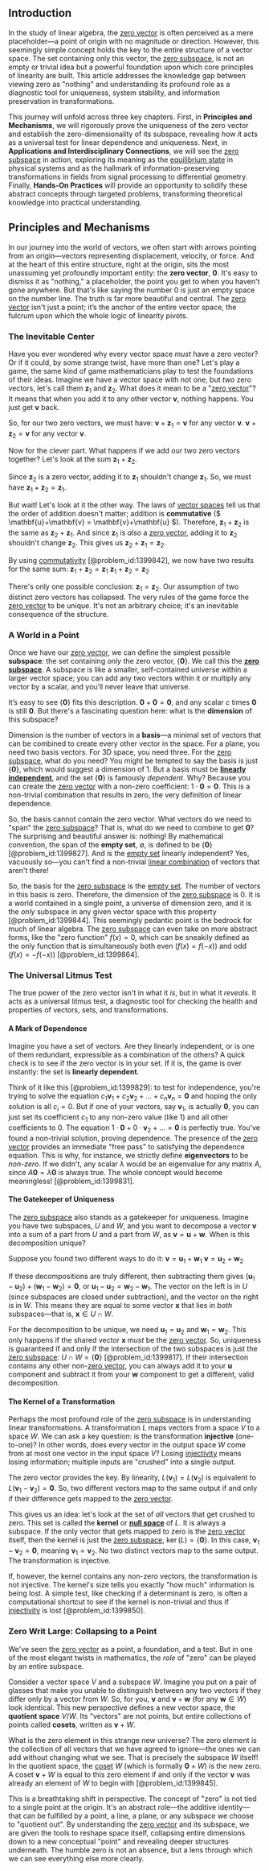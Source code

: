 ## Introduction
In the study of linear algebra, the [zero vector](@article_id:155695) is often perceived as a mere placeholder—a point of origin with no magnitude or direction. However, this seemingly simple concept holds the key to the entire structure of a vector space. The set containing only this vector, the [zero subspace](@article_id:152151), is not an empty or trivial idea but a powerful foundation upon which core principles of linearity are built. This article addresses the knowledge gap between viewing zero as "nothing" and understanding its profound role as a diagnostic tool for uniqueness, system stability, and information preservation in transformations.

This journey will unfold across three key chapters. First, in **Principles and Mechanisms**, we will rigorously prove the uniqueness of the zero vector and establish the zero-dimensionality of its subspace, revealing how it acts as a universal test for linear dependence and uniqueness. Next, in **Applications and Interdisciplinary Connections**, we will see the [zero subspace](@article_id:152151) in action, exploring its meaning as the [equilibrium state](@article_id:269870) in physical systems and as the hallmark of information-preserving transformations in fields from signal processing to differential geometry. Finally, **Hands-On Practices** will provide an opportunity to solidify these abstract concepts through targeted problems, transforming theoretical knowledge into practical understanding.

## Principles and Mechanisms

In our journey into the world of vectors, we often start with arrows pointing from an origin—vectors representing displacement, velocity, or force. And at the heart of this entire structure, right at the origin, sits the most unassuming yet profoundly important entity: the **zero vector**, $\mathbf{0}$. It's easy to dismiss it as "nothing," a placeholder, the point you get to when you haven't gone anywhere. But that's like saying the number 0 is just an empty space on the number line. The truth is far more beautiful and central. The [zero vector](@article_id:155695) isn't just a point; it’s the anchor of the entire vector space, the fulcrum upon which the whole logic of linearity pivots.

### The Inevitable Center

Have you ever wondered why every vector space *must* have a zero vector? Or if it could, by some strange twist, have more than one? Let's play a game, the same kind of game mathematicians play to test the foundations of their ideas. Imagine we have a vector space with not one, but *two* zero vectors, let's call them $\mathbf{z}_1$ and $\mathbf{z}_2$. What does it mean to be a "[zero vector](@article_id:155695)"? It means that when you add it to any other vector $\mathbf{v}$, nothing happens. You just get $\mathbf{v}$ back.

So, for our two zero vectors, we must have:
$\mathbf{v} + \mathbf{z}_1 = \mathbf{v}$ for any vector $\mathbf{v}$.
$\mathbf{v} + \mathbf{z}_2 = \mathbf{v}$ for any vector $\mathbf{v}$.

Now for the clever part. What happens if we add our two zero vectors together? Let's look at the sum $\mathbf{z}_1 + \mathbf{z}_2$.

Since $\mathbf{z}_2$ is a zero vector, adding it to $\mathbf{z}_1$ shouldn't change $\mathbf{z}_1$. So, we must have $\mathbf{z}_1 + \mathbf{z}_2 = \mathbf{z}_1$.

But wait! Let's look at it the other way. The laws of [vector spaces](@article_id:136343) tell us that the order of addition doesn't matter; addition is **commutative** ($ \mathbf{u}+\mathbf{v} = \mathbf{v}+\mathbf{u} $). Therefore, $\mathbf{z}_1 + \mathbf{z}_2$ is the same as $\mathbf{z}_2 + \mathbf{z}_1$. And since $\mathbf{z}_1$ is *also* a [zero vector](@article_id:155695), adding it to $\mathbf{z}_2$ shouldn't change $\mathbf{z}_2$. This gives us $\mathbf{z}_2 + \mathbf{z}_1 = \mathbf{z}_2$.

By using [commutativity](@article_id:139746) [@problem_id:1399842], we now have two results for the same sum:
$\mathbf{z}_1 + \mathbf{z}_2 = \mathbf{z}_1$
$\mathbf{z}_1 + \mathbf{z}_2 = \mathbf{z}_2$

There's only one possible conclusion: $\mathbf{z}_1 = \mathbf{z}_2$. Our assumption of two distinct zero vectors has collapsed. The very rules of the game force the [zero vector](@article_id:155695) to be unique. It's not an arbitrary choice; it's an inevitable consequence of the structure.

### A World in a Point

Once we have our [zero vector](@article_id:155695), we can define the simplest possible **subspace**: the set containing *only* the zero vector, $\{\mathbf{0}\}$. We call this the **[zero subspace](@article_id:152151)**. A subspace is like a smaller, self-contained universe within a larger vector space; you can add any two vectors within it or multiply any vector by a scalar, and you’ll never leave that universe.

It’s easy to see $\{\mathbf{0}\}$ fits this description. $\mathbf{0} + \mathbf{0} = \mathbf{0}$, and any scalar $c$ times $\mathbf{0}$ is still $\mathbf{0}$. But there's a fascinating question here: what is the **dimension** of this subspace?

Dimension is the number of vectors in a **basis**—a minimal set of vectors that can be combined to create every other vector in the space. For a plane, you need two basis vectors. For 3D space, you need three. For the [zero subspace](@article_id:152151), what do you need? You might be tempted to say the basis is just $\{\mathbf{0}\}$, which would suggest a dimension of 1. But a basis must be **[linearly independent](@article_id:147713)**, and the set $\{\mathbf{0}\}$ is famously *dependent*. Why? Because you can create the [zero vector](@article_id:155695) with a non-zero coefficient: $1 \cdot \mathbf{0} = \mathbf{0}$. This is a non-trivial combination that results in zero, the very definition of linear dependence.

So, the basis cannot contain the zero vector. What vectors do we need to "span" the [zero subspace](@article_id:152151)? That is, what do we need to combine to get $\mathbf{0}$? The surprising and beautiful answer is: nothing! By mathematical convention, the span of the **empty set**, $\emptyset$, is defined to be $\{\mathbf{0}\}$ [@problem_id:1399827]. And is the [empty set](@article_id:261452) linearly independent? Yes, vacuously so—you can't find a non-trivial [linear combination](@article_id:154597) of vectors that aren't there!

So, the basis for the [zero subspace](@article_id:152151) is the [empty set](@article_id:261452). The number of vectors in this basis is zero. Therefore, the dimension of the [zero subspace](@article_id:152151) is 0. It is a world contained in a single point, a universe of dimension zero, and it is the *only* subspace in any given vector space with this property [@problem_id:1399844]. This seemingly pedantic point is the bedrock for much of linear algebra. The [zero subspace](@article_id:152151) can even take on more abstract forms, like the "zero function" $f(x)=0$, which can be sneakily defined as the only function that is simultaneously both even ($f(x)=f(-x)$) and odd ($f(x)=-f(-x)$) [@problem_id:1399864].

### The Universal Litmus Test

The true power of the zero vector isn't in what it *is*, but in what it *reveals*. It acts as a universal litmus test, a diagnostic tool for checking the health and properties of vectors, sets, and transformations.

#### A Mark of Dependence

Imagine you have a set of vectors. Are they linearly independent, or is one of them redundant, expressible as a combination of the others? A quick check is to see if the zero vector is in your set. If it is, the game is over instantly: the set is **linearly dependent**.

Think of it like this [@problem_id:1399829]: to test for independence, you're trying to solve the equation $c_1\mathbf{v}_1 + c_2\mathbf{v}_2 + \dots + c_n\mathbf{v}_n = \mathbf{0}$ and hoping the only solution is all $c_i=0$. But if one of your vectors, say $\mathbf{v}_1$, is actually $\mathbf{0}$, you can just set its coefficient $c_1$ to any non-zero value (like 1) and all other coefficients to 0. The equation $1 \cdot \mathbf{0} + 0 \cdot \mathbf{v}_2 + \dots = \mathbf{0}$ is perfectly true. You've found a non-trivial solution, proving dependence. The presence of the [zero vector](@article_id:155695) provides an immediate "free pass" to satisfying the dependence equation. This is why, for instance, we strictly define **eigenvectors** to be *non-zero*. If we didn't, any scalar $\lambda$ would be an eigenvalue for any matrix $A$, since $A\mathbf{0} = \lambda\mathbf{0}$ is always true. The whole concept would become meaningless! [@problem_id:1399831].

#### The Gatekeeper of Uniqueness

The [zero subspace](@article_id:152151) also stands as a gatekeeper for uniqueness. Imagine you have two subspaces, $U$ and $W$, and you want to decompose a vector $\mathbf{v}$ into a sum of a part from $U$ and a part from $W$, as $\mathbf{v} = \mathbf{u} + \mathbf{w}$. When is this decomposition unique?

Suppose you found two different ways to do it:
$\mathbf{v} = \mathbf{u}_1 + \mathbf{w}_1$
$\mathbf{v} = \mathbf{u}_2 + \mathbf{w}_2$

If these decompositions are truly different, then subtracting them gives $(\mathbf{u}_1 - \mathbf{u}_2) + (\mathbf{w}_1 - \mathbf{w}_2) = \mathbf{0}$, or $\mathbf{u}_1 - \mathbf{u}_2 = \mathbf{w}_2 - \mathbf{w}_1$. The vector on the left is in $U$ (since subspaces are closed under subtraction), and the vector on the right is in $W$. This means they are equal to some vector $\mathbf{x}$ that lies in *both* subspaces—that is, $\mathbf{x} \in U \cap W$.

For the decomposition to be unique, we need $\mathbf{u}_1 = \mathbf{u}_2$ and $\mathbf{w}_1 = \mathbf{w}_2$. This only happens if the shared vector $\mathbf{x}$ *must* be the [zero vector](@article_id:155695). So, uniqueness is guaranteed if and only if the intersection of the two subspaces is just the [zero subspace](@article_id:152151): $U \cap W = \{\mathbf{0}\}$ [@problem_id:1399817]. If their intersection contains any other non-[zero vector](@article_id:155695), you can always add it to your $\mathbf{u}$ component and subtract it from your $\mathbf{w}$ component to get a different, valid decomposition.

#### The Kernel of a Transformation

Perhaps the most profound role of the [zero subspace](@article_id:152151) is in understanding linear transformations. A transformation $L$ maps vectors from a space $V$ to a space $W$. We can ask a key question: is the transformation **injective** (one-to-one)? In other words, does every vector in the output space $W$ come from at most one vector in the input space $V$? Losing [injectivity](@article_id:147228) means losing information; multiple inputs are "crushed" into a single output.

The zero vector provides the key. By linearity, $L(\mathbf{v}_1) = L(\mathbf{v}_2)$ is equivalent to $L(\mathbf{v}_1 - \mathbf{v}_2) = \mathbf{0}$. So, two different vectors map to the same output if and only if their difference gets mapped to the [zero vector](@article_id:155695).

This gives us an idea: let's look at the set of *all* vectors that get crushed to zero. This set is called the **kernel** or **[null space](@article_id:150982)** of $L$. It is always a subspace. If the only vector that gets mapped to zero is the [zero vector](@article_id:155695) itself, then the kernel is just the [zero subspace](@article_id:152151), $\ker(L) = \{\mathbf{0}\}$. In this case, $\mathbf{v}_1 - \mathbf{v}_2 = \mathbf{0}$, meaning $\mathbf{v}_1 = \mathbf{v}_2$. No two distinct vectors map to the same output. The transformation is injective.

If, however, the kernel contains any non-zero vectors, the transformation is not injective. The kernel's size tells you exactly "how much" information is being lost. A simple test, like checking if a determinant is zero, is often a computational shortcut to see if the kernel is non-trivial and thus if [injectivity](@article_id:147228) is lost [@problem_id:1399850].

### Zero Writ Large: Collapsing to a Point

We've seen the [zero vector](@article_id:155695) as a point, a foundation, and a test. But in one of the most elegant twists in mathematics, the *role* of "zero" can be played by an entire subspace.

Consider a vector space $V$ and a subspace $W$. Imagine you put on a pair of glasses that make you unable to distinguish between any two vectors if they differ only by a vector from $W$. So, for you, $\mathbf{v}$ and $\mathbf{v} + \mathbf{w}$ (for any $\mathbf{w} \in W$) look identical. This new perspective defines a new vector space, the **quotient space** $V/W$. Its "vectors" are not points, but entire collections of points called **cosets**, written as $\mathbf{v} + W$.

What is the zero element in this strange new universe? The zero element is the collection of all vectors that we have agreed to ignore—the ones we can add without changing what we see. That is precisely the subspace $W$ itself! In the quotient space, the [coset](@article_id:149157) $W$ (which is formally $\mathbf{0} + W$) is the new zero. A coset $\mathbf{v} + W$ is equal to this zero element if and only if the vector $\mathbf{v}$ was already an element of $W$ to begin with [@problem_id:1399845].

This is a breathtaking shift in perspective. The concept of "zero" is not tied to a single point at the origin. It's an abstract role—the additive identity—that can be fulfilled by a point, a line, a plane, or any subspace we choose to "quotient out". By understanding the [zero vector](@article_id:155695) and its subspace, we are given the tools to reshape space itself, collapsing entire dimensions down to a new conceptual "point" and revealing deeper structures underneath. The humble zero is not an absence, but a lens through which we can see everything else more clearly.